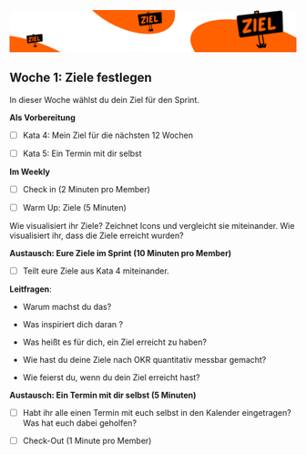 ![bumper2](sketchnotes/bumper2.png)
## Woche 1: Ziele festlegen

In dieser Woche wählst du dein Ziel für den Sprint. 

**Als Vorbereitung**

- [ ] Kata 4: Mein Ziel für die nächsten 12 Wochen

- [ ] Kata 5: Ein Termin mit dir selbst

**Im Weekly**

- [ ] Check in (2 Minuten pro Member)

- [ ] Warm Up: Ziele (5 Minuten) 

Wie visualisiert ihr Ziele? Zeichnet Icons und vergleicht sie miteinander. Wie visualisiert ihr, dass die Ziele erreicht wurden? 

**Austausch: Eure Ziele im Sprint (10 Minuten pro Member)**

- [ ] Teilt eure Ziele aus Kata 4 miteinander.

**Leitfragen**:

- Warum machst du das?  

- Was inspiriert dich daran ?

- Was heißt es für dich, ein Ziel erreicht zu haben?

- Wie hast du deine Ziele nach OKR quantitativ messbar gemacht?

- Wie feierst du, wenn du dein Ziel erreicht hast?

**Austausch: Ein Termin mit dir selbst (5 Minuten)**

- [ ] Habt ihr alle einen Termin mit euch selbst in den Kalender eingetragen? Was hat euch dabei geholfen?

- [ ] Check-Out (1 Minute pro Member)
